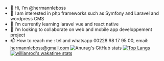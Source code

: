 - 👋 Hi, I’m @hermannleboss
- 👀 I am interested in php frameworks such as Symfony and Laravel and wordpress CMS
- 🌱 I’m currently learning laravel vue and react native
- 💞️ I’m looking to collaborate on web and mobile app developpement project
- 📫 How to reach me : tel and whatsapp 00228 98 17 95 00, email: hermannleboss@gmail.com
![Anurag's GitHub stats](https://github-readme-stats.vercel.app/api?username=hermannleboss&show_icons=true)
[![Top Langs](https://github-readme-stats.vercel.app/api/top-langs/?username=hermannleboss&layout=compact)](https://github.com/hermannleboss)
[![willianrod's wakatime stats](https://github-readme-stats.vercel.app/api/wakatime?username=hermanneho)](https://wakatime.com/@hermanneho)
